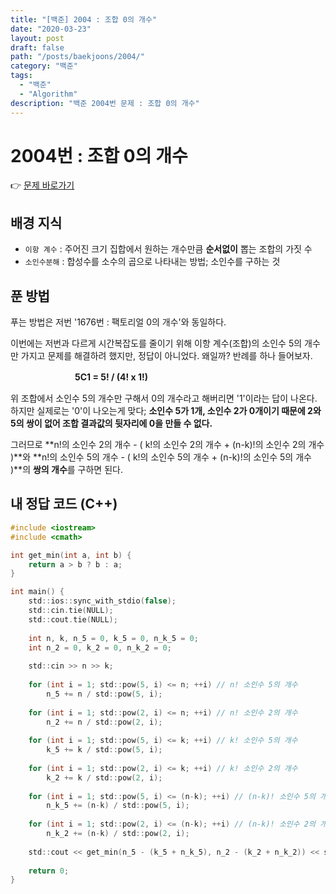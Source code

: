 ```yaml
---
title: "[백준] 2004 : 조합 0의 개수"
date: "2020-03-23"
layout: post
draft: false
path: "/posts/baekjoons/2004/"
category: "백준"
tags:
  - "백준"
  - "Algorithm"
description: "백준 2004번 문제 : 조합 0의 개수"
---
```


# 2004번 : 조합 0의 개수

👉 [문제 바로가기](https://www.acmicpc.net/problem/2004)



## 배경 지식
- `이항 계수` : 주어진 크기 집합에서 원하는 개수만큼 **순서없이** 뽑는 조합의 가짓 수
- `소인수분해` : 합성수를 소수의 곱으로 나타내는 방법; 소인수를 구하는 것

## 푼 방법
푸는 방법은 저번 '1676번 : 팩토리얼 0의 개수'와 동일하다.

이번에는 저번과 다르게 시간복잡도를 줄이기 위해 이항 계수(조합)의 소인수 5의 개수만 가지고 문제를 해결하려 했지만, 정답이 아니었다. 왜일까? 반례를 하나 들어보자.

ㅤㅤㅤㅤㅤㅤㅤㅤ**5C1 = 5! / (4! x 1!)**

위 조합에서 소인수 5의 개수만 구해서 0의 개수라고 해버리면 '1'이라는 답이 나온다. 하지만 실제로는 '0'이 나오는게 맞다; **소인수 5가 1개, 소인수 2가 0개이기 때문에 2와 5의 쌍이 없어 조합 결과값의 뒷자리에 0을 만들 수 없다.**

그러므로 **n!의 소인수 2의 개수 - ( k!의 소인수 2의 개수 + (n-k)!의 소인수 2의 개수 )**와 **n!의 소인수 5의 개수 - ( k!의 소인수 5의 개수 + (n-k)!의 소인수 5의 개수 )**의 **쌍의 개수**를 구하면 된다.

## 내 정답 코드 (C++)

~~~c
#include <iostream>
#include <cmath>

int get_min(int a, int b) {
	return a > b ? b : a;
}

int main() {
	std::ios::sync_with_stdio(false);
	std::cin.tie(NULL); 
	std::cout.tie(NULL);
	
	int n, k, n_5 = 0, k_5 = 0, n_k_5 = 0;
	int n_2 = 0, k_2 = 0, n_k_2 = 0;
	
	std::cin >> n >> k;
	
	for (int i = 1; std::pow(5, i) <= n; ++i) // n! 소인수 5의 개수
		n_5 += n / std::pow(5, i);
		
	for (int i = 1; std::pow(2, i) <= n; ++i) // n! 소인수 2의 개수
		n_2 += n / std::pow(2, i);
	
	for (int i = 1; std::pow(5, i) <= k; ++i) // k! 소인수 5의 개수
		k_5 += k / std::pow(5, i);
	
	for (int i = 1; std::pow(2, i) <= k; ++i) // k! 소인수 2의 개수
		k_2 += k / std::pow(2, i);
	
	for (int i = 1; std::pow(5, i) <= (n-k); ++i) // (n-k)! 소인수 5의 개수
		n_k_5 += (n-k) / std::pow(5, i);
	
	for (int i = 1; std::pow(2, i) <= (n-k); ++i) // (n-k)! 소인수 2의 개수
		n_k_2 += (n-k) / std::pow(2, i);
	
	std::cout << get_min(n_5 - (k_5 + n_k_5), n_2 - (k_2 + n_k_2)) << std::endl; // 소인수 2와 5의 쌍의 개수 
    
    return 0;
}
~~~
